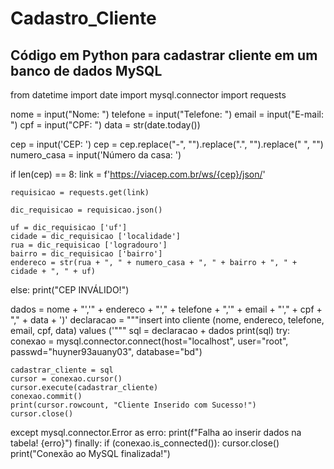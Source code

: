 # Cadastro_Cliente
Código em Python para cadastrar cliente em um banco de dados MySQL
------------------------------------------------------------------

from datetime import date
import mysql.connector
import requests


nome = input("Nome: ")
telefone = input("Telefone: ")
email =  input("E-mail: ")
cpf = input("CPF: ")
data = str(date.today())

cep = input('CEP: ')
cep = cep.replace("-", "").replace(".", "").replace(" ", "")
numero_casa = input('Número da casa: ')

if len(cep) == 8:
    link = f'https://viacep.com.br/ws/{cep}/json/'

    requisicao = requests.get(link)

    dic_requisicao = requisicao.json()
    
    uf = dic_requisicao ['uf']
    cidade = dic_requisicao ['localidade']
    rua = dic_requisicao ['logradouro']
    bairro = dic_requisicao ['bairro']
    endereco = str(rua + ", " + numero_casa + ", " + bairro + ", " + cidade + ", " + uf)
        
else:
    print("CEP INVÁLIDO!")

dados = nome + "','" + endereco + "'," + telefone + ",'" + email + "'," + cpf + "," + data + ')'
declaracao = """insert into cliente
(nome, endereco, telefone, email, cpf, data)
values ('"""
sql = declaracao + dados
print(sql)
try:
    conexao = mysql.connector.connect(host="localhost", user="root", passwd="huyner93auany03", database="bd")

    cadastrar_cliente = sql
    cursor = conexao.cursor()
    cursor.execute(cadastrar_cliente)
    conexao.commit()
    print(cursor.rowcount, "Cliente Inserido com Sucesso!")
    cursor.close()
except mysql.connector.Error as erro:
    print(f"Falha ao inserir dados na tabela! {erro}")
finally:
    if (conexao.is_connected()):
        cursor.close()
        print("Conexão ao MySQL finalizada!")
